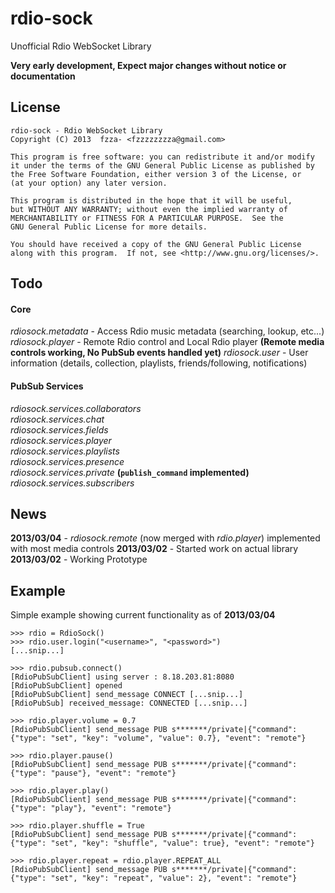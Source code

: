 # rdio-sock #
Unofficial Rdio WebSocket Library

**Very early development, Expect major changes without notice or documentation**

## License ##

    rdio-sock - Rdio WebSocket Library
    Copyright (C) 2013  fzza- <fzzzzzzzza@gmail.com>

    This program is free software: you can redistribute it and/or modify
    it under the terms of the GNU General Public License as published by
    the Free Software Foundation, either version 3 of the License, or
    (at your option) any later version.

    This program is distributed in the hope that it will be useful,
    but WITHOUT ANY WARRANTY; without even the implied warranty of
    MERCHANTABILITY or FITNESS FOR A PARTICULAR PURPOSE.  See the
    GNU General Public License for more details.

    You should have received a copy of the GNU General Public License
    along with this program.  If not, see <http://www.gnu.org/licenses/>.

## Todo ##

#### Core ####
*rdiosock.metadata* - Access Rdio music metadata (searching, lookup, etc...)    
*rdiosock.player* - Remote Rdio control and Local Rdio player **(Remote media controls working, No PubSub events handled yet)**
*rdiosock.user* - User information (details, collection, playlists, friends/following, notifications)

#### PubSub Services ####
*rdiosock.services.collaborators*    
*rdiosock.services.chat*    
*rdiosock.services.fields*    
*rdiosock.services.player*   
*rdiosock.services.playlists*    
*rdiosock.services.presence*    
*rdiosock.services.private* **(`publish_command` implemented)**    
*rdiosock.services.subscribers*    

## News ##
**2013/03/04** - *rdiosock.remote* (now merged with *rdio.player*) implemented with most media controls
**2013/03/02** - Started work on actual library    
**2013/03/02** - Working Prototype    

## Example ##

Simple example showing current functionality as of **2013/03/04**

	>>> rdio = RdioSock()
	>>> rdio.user.login("<username>", "<password>")
	[...snip...]

	>>> rdio.pubsub.connect()
    [RdioPubSubClient] using server : 8.18.203.81:8080
    [RdioPubSubClient] opened
    [RdioPubSubClient] send_message CONNECT [...snip...]
    [RdioPubSub] received_message: CONNECTED [...snip...]

    >>> rdio.player.volume = 0.7
    [RdioPubSubClient] send_message PUB s*******/private|{"command": {"type": "set", "key": "volume", "value": 0.7}, "event": "remote"}

    >>> rdio.player.pause()
    [RdioPubSubClient] send_message PUB s*******/private|{"command": {"type": "pause"}, "event": "remote"}
	
	>>> rdio.player.play()
	[RdioPubSubClient] send_message PUB s*******/private|{"command": {"type": "play"}, "event": "remote"}

	>>> rdio.player.shuffle = True
	[RdioPubSubClient] send_message PUB s*******/private|{"command": {"type": "set", "key": "shuffle", "value": true}, "event": "remote"}

	>>> rdio.player.repeat = rdio.player.REPEAT_ALL
	[RdioPubSubClient] send_message PUB s*******/private|{"command": {"type": "set", "key": "repeat", "value": 2}, "event": "remote"}